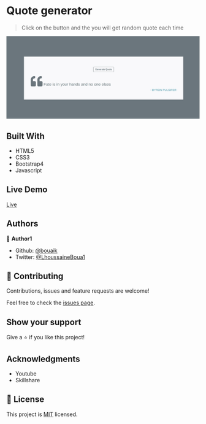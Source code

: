 # Quote generator

> Click on the button and the you will get random quote each time

![screenshot](captured.gif)

## Built With

- HTML5
- CSS3
- Bootstrap4
- Javascript

## Live Demo
 [Live](https://rawcdn.githack.com/bouaik/Quote-generator/a7af8d561068cae907a4a7d571aa632fef1d00cf/index.html)



## Authors

👤 **Author1**

- Github: [@bouaik](https://github.com/bouaik)
- Twitter: [@LhoussaineBoua1](https://twitter.com/LhoussaineBoua1)

## 🤝 Contributing

Contributions, issues and feature requests are welcome!

Feel free to check the [issues page](issues/).

## Show your support

Give a ⭐️ if you like this project!

## Acknowledgments

- Youtube
- Skillshare

## 📝 License

This project is [MIT](lic.url) licensed.
